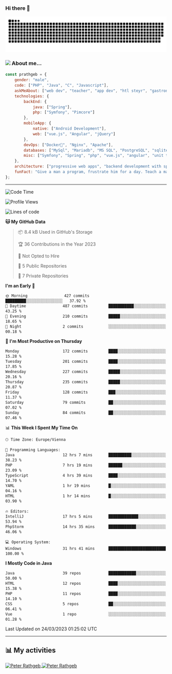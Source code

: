 ### Hi there 👋

<div align="center">
  <img  src="https://github.com/1999AZZAR/1999AZZAR/blob/main/resources/img/grid-snake.svg"
       alt="snake" />
</div>

### <img src="https://media.giphy.com/media/VgCDAzcKvsR6OM0uWg/giphy.gif" width="50"> About me...  

```javascript
const prathgeb = {
    gender: "male",
    code: ["PHP", "Java", "C", "Javascript"],
    askMeAbout: ["web dev", "teacher", "app dev", "htl steyr", "gastronaut"],
    technologies: {
        backEnd: {
            java: ["Spring"],
            php: ["Symfony", "Pimcore"]
        },
        mobileApp: {
            native: ["Android Development"],
            web: ["vue.js", "Angular", "jQuery"]
        },
        devOps: ["Docker🐳", "Nginx", "Apache"],
        databases: ["MySql", "Mariadb", "MS SQL", "PostgreSQL", "sqlite"],
        misc: ["Symfony", "Spring", "php", "vue.js", "angular", "unit testing", "ci/cd using github actions"]
    },
    architecture: ["progressive web apps", "backend development with spring", "backend development with symfony"],
    funFact: "Give a man a program, frustrate him for a day. Teach a man to program, frustrate him for a lifetime."
};
```

---
<!--START_SECTION:waka-->
![Code Time](http://img.shields.io/badge/Code%20Time-130%20hrs%2030%20mins-blue)

![Profile Views](http://img.shields.io/badge/Profile%20Views-3-blue)

![Lines of code](https://img.shields.io/badge/From%20Hello%20World%20I%27ve%20Written-2.4%20million%20lines%20of%20code-blue)

**🐱 My GitHub Data** 

> 📦 8.4 kB Used in GitHub's Storage 
 > 
> 🏆 36 Contributions in the Year 2023
 > 
> 🚫 Not Opted to Hire
 > 
> 📜 5 Public Repositories 
 > 
> 🔑 7 Private Repositories 
 > 
**I'm an Early 🐤** 

```text
🌞 Morning                427 commits         █████████░░░░░░░░░░░░░░░░   37.92 % 
🌆 Daytime                487 commits         ███████████░░░░░░░░░░░░░░   43.25 % 
🌃 Evening                210 commits         █████░░░░░░░░░░░░░░░░░░░░   18.65 % 
🌙 Night                  2 commits           ░░░░░░░░░░░░░░░░░░░░░░░░░   00.18 % 
```
📅 **I'm Most Productive on Thursday** 

```text
Monday                   172 commits         ████░░░░░░░░░░░░░░░░░░░░░   15.28 % 
Tuesday                  201 commits         ████░░░░░░░░░░░░░░░░░░░░░   17.85 % 
Wednesday                227 commits         █████░░░░░░░░░░░░░░░░░░░░   20.16 % 
Thursday                 235 commits         █████░░░░░░░░░░░░░░░░░░░░   20.87 % 
Friday                   128 commits         ███░░░░░░░░░░░░░░░░░░░░░░   11.37 % 
Saturday                 79 commits          ██░░░░░░░░░░░░░░░░░░░░░░░   07.02 % 
Sunday                   84 commits          ██░░░░░░░░░░░░░░░░░░░░░░░   07.46 % 
```


📊 **This Week I Spent My Time On** 

```text
🕑︎ Time Zone: Europe/Vienna

💬 Programming Languages: 
Java                     12 hrs 7 mins       ██████████░░░░░░░░░░░░░░░   38.23 % 
PHP                      7 hrs 19 mins       ██████░░░░░░░░░░░░░░░░░░░   23.09 % 
TypeScript               4 hrs 39 mins       ████░░░░░░░░░░░░░░░░░░░░░   14.70 % 
YAML                     1 hr 19 mins        █░░░░░░░░░░░░░░░░░░░░░░░░   04.16 % 
HTML                     1 hr 14 mins        █░░░░░░░░░░░░░░░░░░░░░░░░   03.90 % 

🔥 Editors: 
IntelliJ                 17 hrs 5 mins       █████████████░░░░░░░░░░░░   53.94 % 
PhpStorm                 14 hrs 35 mins      ████████████░░░░░░░░░░░░░   46.06 % 

💻 Operating System: 
Windows                  31 hrs 41 mins      █████████████████████████   100.00 % 
```

**I Mostly Code in Java** 

```text
Java                     39 repos            ████████████░░░░░░░░░░░░░   50.00 % 
HTML                     12 repos            ████░░░░░░░░░░░░░░░░░░░░░   15.38 % 
PHP                      11 repos            ████░░░░░░░░░░░░░░░░░░░░░   14.10 % 
CSS                      5 repos             ██░░░░░░░░░░░░░░░░░░░░░░░   06.41 % 
Vue                      1 repo              ░░░░░░░░░░░░░░░░░░░░░░░░░   01.28 % 
```




 Last Updated on 24/03/2023 01:25:02 UTC
<!--END_SECTION:waka-->

---
  ## 📊 My activities
  <a href="https://github.com/prathgeb">
    <img width=450 height=170 align="center" alt="Peter Rathgeb" src="https://github-readme-stats.vercel.app/api?username=prathgeb&include_all_commits=true&count_private=true&theme=midnight-purple&show_icons=true&bg_color=0D1117&hide_border=true" />
  </a>
  <a href="https://github.com/prathgeb">
    <img align="center" alt="Peter Rathgeb" src="https://github-readme-stats.vercel.app/api/top-langs/?username=prathgeb&include_all_commits=true&count_private=true&theme=midnight-purple&show_icons=true&layout=compact&bg_color=0D1117&hide_border=true" />
  </a>
